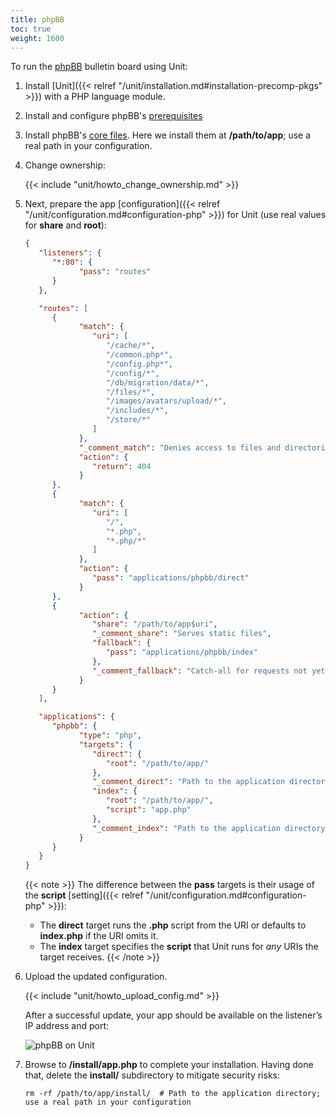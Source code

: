 ```yaml
---
title: phpBB
toc: true
weight: 1600
---
```


To run the [phpBB](https://www.phpbb.com) bulletin board using Unit:

1. Install [Unit]({{< relref "/unit/installation.md#installation-precomp-pkgs" >}}) with a PHP language module.

2. Install and configure phpBB's [prerequisites](https://www.phpbb.com/support/docs/en/3.3/ug/quickstart/requirements/)

3. Install phpBB's [core files](https://www.phpbb.com/downloads/). Here we install them at **/path/to/app**;
   use a real path in your configuration.

4. Change ownership:

   {{< include "unit/howto_change_ownership.md" >}}

5. Next, prepare the app
   [configuration]({{< relref "/unit/configuration.md#configuration-php" >}})
   for Unit (use real values for **share** and **root**):

   ```json
   {
      "listeners": {
         "*:80": {
               "pass": "routes"
         }
      },

      "routes": [
         {
               "match": {
                  "uri": [
                     "/cache/*",
                     "/common.php*",
                     "/config.php*",
                     "/config/*",
                     "/db/migration/data/*",
                     "/files/*",
                     "/images/avatars/upload/*",
                     "/includes/*",
                     "/store/*"
                  ]
               },
               "_comment_match": "Denies access to files and directories best kept private",
               "action": {
                  "return": 404
               }
         },
         {
               "match": {
                  "uri": [
                     "/",
                     "*.php",
                     "*.php/*"
                  ]
               },
               "action": {
                  "pass": "applications/phpbb/direct"
               }
         },
         {
               "action": {
                  "share": "/path/to/app$uri",
                  "_comment_share": "Serves static files",
                  "fallback": {
                     "pass": "applications/phpbb/index"
                  },
                  "_comment_fallback": "Catch-all for requests not yet served by other rules"
               }
         }
      ],

      "applications": {
         "phpbb": {
               "type": "php",
               "targets": {
                  "direct": {
                     "root": "/path/to/app/"
                  },
                  "_comment_direct": "Path to the application directory; use a real path in your configuration",
                  "index": {
                     "root": "/path/to/app/",
                     "script": "app.php"
                  },
                  "_comment_index": "Path to the application directory; use a real path in your configuration"
               }
         }
      }
   }
   ```

   {{< note >}}
   The difference between the **pass** targets is their usage of the
   **script** [setting]({{< relref "/unit/configuration.md#configuration-php" >}}):

   - The **direct** target runs the **.php** script from the URI or
     defaults to **index.php** if the URI omits it.
   - The **index** target specifies the **script** that Unit runs
     for *any* URIs the target receives.
   {{< /note >}}

6. Upload the updated configuration.

   {{< include "unit/howto_upload_config.md" >}}

   After a successful update, your app should be available on the listener’s IP
   address and port:

   ![phpBB on Unit](/unit/images/phpbb.png)


7. Browse to **/install/app.php** to complete your installation. Having
   done that, delete the **install/** subdirectory to mitigate security
   risks:

   ```console
   rm -rf /path/to/app/install/  # Path to the application directory; use a real path in your configuration
   ```
